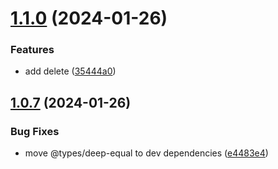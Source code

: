 # [1.1.0](https://github.com/strong-roots-capital/map-objects/compare/v1.0.7...v1.1.0) (2024-01-26)


### Features

* add delete ([35444a0](https://github.com/strong-roots-capital/map-objects/commit/35444a0d5375fd392a257e00809b06b8f53953bb))

## [1.0.7](https://github.com/strong-roots-capital/map-objects/compare/v1.0.6...v1.0.7) (2024-01-26)


### Bug Fixes

* move @types/deep-equal to dev dependencies ([e4483e4](https://github.com/strong-roots-capital/map-objects/commit/e4483e4cceaa94b1d0f1e5af4dae669db656b481))
